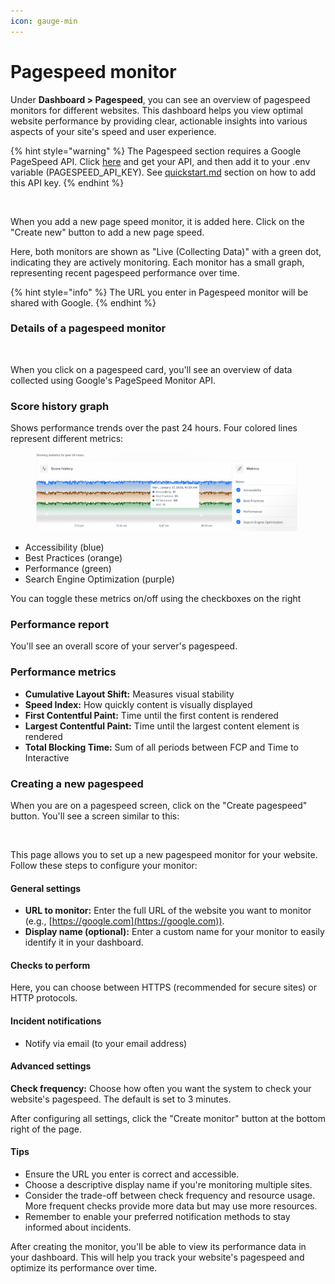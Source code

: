 ```yaml
---
icon: gauge-min
---
```


# Pagespeed monitor

Under **Dashboard > Pagespeed**, you can see an overview of pagespeed monitors for different websites. This dashboard helps you view optimal website performance by providing clear, actionable insights into various aspects of your site's speed and user experience.

{% hint style="warning" %}
The Pagespeed section requires a Google PageSpeed API. Click [here](https://developers.google.com/speed/docs/insights/v5/get-started) and get your API, and then add it to your .env variable (PAGESPEED\_API\_KEY). See [quickstart.md](quickstart.md "mention") section on how to add this API key.
{% endhint %}



<figure><img src="../.gitbook/assets/Screenshot 2024-10-03 at 11.37.47 PM (1).png" alt=""><figcaption></figcaption></figure>

When you add a new page speed monitor, it is added here. Click on the "Create new" button to add a new page speed.

Here, both monitors are shown as "Live (Collecting Data)" with a green dot, indicating they are actively monitoring. Each monitor has a small graph, representing recent pagespeed performance over time.

{% hint style="info" %}
The URL you enter in Pagespeed monitor will be shared with Google.
{% endhint %}

### Details of a pagespeed monitor

<figure><img src="../.gitbook/assets/Screenshot 2024-10-03 at 11.41.55 PM.png" alt=""><figcaption></figcaption></figure>

When you click on a pagespeed card, you'll see an overview of data collected using Google's PageSpeed Monitor API.

### Score history graph

Shows performance trends over the past 24 hours. Four colored lines represent different metrics:

<figure><img src="../.gitbook/assets/color index -pagemonitoring.png" alt=""><figcaption></figcaption></figure>

* Accessibility (blue)
* Best Practices (orange)
* Performance (green)
* Search Engine Optimization (purple)

You can toggle these metrics on/off using the checkboxes on the right

### Performance report

You'll see an overall score of your server's pagespeed.

### Performance metrics

* **Cumulative Layout Shift:** Measures visual stability
* **Speed Index:** How quickly content is visually displayed
* **First Contentful Paint:** Time until the first content is rendered
* **Largest Contentful Paint:** Time until the largest content element is rendered
* **Total Blocking Time:** Sum of all periods between FCP and Time to Interactive

### Creating a new pagespeed

When you are on a pagespeed screen, click on the "Create pagespeed" button. You'll see a screen similar to this:

<figure><img src="../.gitbook/assets/Screenshot 2024-10-03 at 11.47.41 PM.png" alt=""><figcaption></figcaption></figure>

This page allows you to set up a new pagespeed monitor for your website. Follow these steps to configure your monitor:

#### General settings

* **URL to monitor:** Enter the full URL of the website you want to monitor (e.g., [https://google.com](https://google.com)).
* **Display name (optional):** Enter a custom name for your monitor to easily identify it in your dashboard.

#### Checks to perform

Here, you can choose between HTTPS (recommended for secure sites) or HTTP protocols.

#### Incident notifications

* Notify via email (to your email address)

#### Advanced settings

**Check frequency:** Choose how often you want the system to check your website's pagespeed. The default is set to 3 minutes.

After configuring all settings, click the "Create monitor" button at the bottom right of the page.

#### Tips

* Ensure the URL you enter is correct and accessible.
* Choose a descriptive display name if you're monitoring multiple sites.
* Consider the trade-off between check frequency and resource usage. More frequent checks provide more data but may use more resources.
* Remember to enable your preferred notification methods to stay informed about incidents.

After creating the monitor, you'll be able to view its performance data in your dashboard. This will help you track your website's pagespeed and optimize its performance over time.
